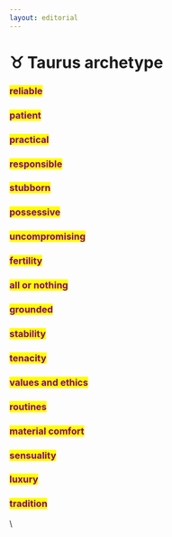 ```yaml
---
layout: editorial
---
```


# ♉️ Taurus archetype



### <mark style="color:purple;">reliable</mark>

### <mark style="color:purple;">patient</mark>

### <mark style="color:purple;">practical</mark>

### <mark style="color:purple;">responsible</mark>

### <mark style="color:purple;">stubborn</mark>

### <mark style="color:purple;">possessive</mark>

### <mark style="color:purple;">uncompromising</mark>

### <mark style="color:purple;">**fertility**</mark>

### <mark style="color:purple;">**a**</mark><mark style="color:purple;">ll or nothing</mark>

### <mark style="color:purple;">**grounded**</mark>

### <mark style="color:purple;">stability</mark>

### <mark style="color:purple;">tenacity</mark>

### <mark style="color:purple;">values and ethics</mark>

### <mark style="color:purple;">routines</mark>

### <mark style="color:purple;">material comfort</mark>

### <mark style="color:purple;">sensuality</mark>

### <mark style="color:purple;">luxury</mark>

### <mark style="color:purple;">tradition</mark>

\




